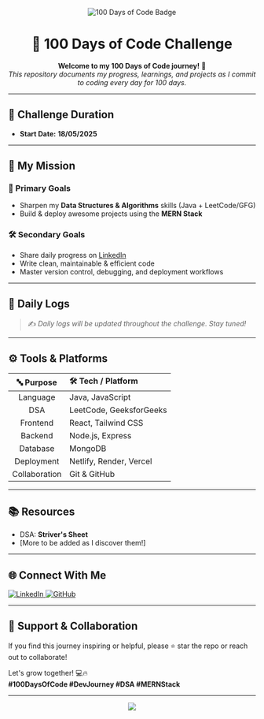 <p align="center">
  <img src="https://img.shields.io/badge/100DaysOfCode-%F0%9F%92%AF-blueviolet?style=for-the-badge" alt="100 Days of Code Badge"/>
</p>

<h1 align="center">💯 100 Days of Code Challenge</h1>

<p align="center">
  <b>Welcome to my 100 Days of Code journey!</b> 🚀<br>
  <i>This repository documents my progress, learnings, and projects as I commit to coding every day for 100 days.</i>
</p>

---

## 📅 Challenge Duration

- **Start Date:** <b>18/05/2025</b>

---

## 🧭 My Mission

### 🎯 Primary Goals

- Sharpen my <b>Data Structures & Algorithms</b> skills (Java + LeetCode/GFG)
- Build & deploy awesome projects using the <b>MERN Stack</b>

### 🛠️ Secondary Goals

- Share daily progress on [LinkedIn](https://linkedin.com/in/ajayvishwakarma2k21)
- Write clean, maintainable & efficient code
- Master version control, debugging, and deployment workflows

---

## 📖 Daily Logs

> ✍️ <i>Daily logs will be updated throughout the challenge. Stay tuned!</i>

---

## ⚙️ Tools & Platforms

| 🔤 Purpose  | 🛠️ Tech / Platform         |
| :---------: | :------------------------ |
| Language    | Java, JavaScript          |
| DSA         | LeetCode, GeeksforGeeks   |
| Frontend    | React, Tailwind CSS       |
| Backend     | Node.js, Express          |
| Database    | MongoDB                   |
| Deployment  | Netlify, Render, Vercel   |
| Collaboration | Git & GitHub           |

---

## 📚 Resources

- DSA: <b>Striver's Sheet</b>  
- [More to be added as I discover them!]

---

## 🌐 Connect With Me

<p>
  <a href="https://linkedin.com/in/ajayvishwakarma2k21" target="_blank">
    <img src="https://img.shields.io/badge/LinkedIn-blue?logo=linkedin&logoColor=white&style=for-the-badge" alt="LinkedIn"/>
  </a>
  <a href="https://github.com/ajayvishwakarma2k21" target="_blank">
    <img src="https://img.shields.io/badge/GitHub-black?logo=github&logoColor=white&style=for-the-badge" alt="GitHub"/>
  </a>
</p>

---

## 🙌 Support & Collaboration

If you find this journey inspiring or helpful, please ⭐ star the repo or reach out to collaborate!

Let's grow together! 💻🔥  
**#100DaysOfCode #DevJourney #DSA #MERNStack**

---

<p align="center">
  <img src="https://capsule-render.vercel.app/api?type=waving&color=gradient&height=100&section=footer"/>
</p>
